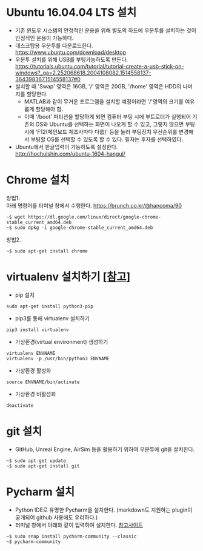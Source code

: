 # Ubuntu 16.04.04 LTS 설치
* 기존 윈도우 시스템의 안정적인 운용을 위해 별도의 하드에 우분투를 설치하는 것이 안정적인 운용이 가능하다.
* 데스크탑용 우분투를 다운로드한다.<br />https://www.ubuntu.com/download/desktop
* 우분투 설치를 위해 USB를 부팅가능하도록 만든다.<br />https://tutorials.ubuntu.com/tutorial/tutorial-create-a-usb-stick-on-windows?_ga=2.252068618.2004108082.1514558137-364398367.1514558137#0
* 설치할 때 'Swap' 영역은 16GB, '/' 영역은 20GB, '/home' 영역은 HDD의 나머지를 할당한다.
  * MATLAB과 같이 무거운 프로그램을 설치할 예정이라면 '/'영역의 크기를 여유롭게 할당해야 함.
  * 이때 '/boot' 파티션을 할당하게 되면 컴퓨터 부팅 시에 부트로더가 실행되어 기존의 OS와 Ubuntu를 선택하는 화면이 나오게 할 수 있고, 그렇지 않으면 부팅 시에 'F12(메인보드 제조사마다 다름)' 등을 눌러 부팅장치 우선순위를 변경해서 부팅할 OS를 선택할 수 있도록 할 수 있다. 필자는 후자를 선택하였다.
* Ubuntu에서 한글입력이 가능하도록 설정한다.<br />http://hochulshin.com/ubuntu-1604-hangul/

# Chrome 설치

방법1.  
아래 명령어를 터미널 창에서 수행한다. https://brunch.co.kr/@hancoma/90
```
~$ wget https://dl.google.com/linux/direct/google-chrome-stable_current_amd64.deb
~$ sudo dpkg -i google-chrome-stable_current_amd64.deb
```
방법2.  
```
~$ sudo apt-get install chrome
```

# virtualenv 설치하기 [[참고](https://gist.github.com/Geoyi/d9fab4f609e9f75941946be45000632b)]
* pip 설치
```
sudo apt-get install python3-pip
```

* pip3를 통해 virtualenv 설치하기
```
pip3 install virtualenv
```

*  가상환경(virtual environment) 생성하기
```
virtualenv ENVNAME
virtualenv -p /usr/bin/python3 ENVNAME
```

* 가상환경 활성화
```
source ENVNAME/bin/activate
```

* 가상환경 비활성화
```
deactivate
```

# git 설치
* GitHub, Unreal Engine, AirSim 등을 활용하기 위하여 우분투에 git을 설치한다.
```
~$ sudo apt-get update
~$ sudo apt-get install git
```

# Pycharm 설치
* Python IDE로 유명한 Pycharm을 설치한다. (markdown도 지원하는 plugin이 공개되어 github 사용에도 유리하다.)
* 터미널 창에서 아래와 같이 입력하여 설치한다. [참고사이트](https://www.jetbrains.com/help/pycharm/install-and-set-up-pycharm.html#linux)
```
~$ sudo snap install pycharm-community --classic
~$ pycharm-community
```
